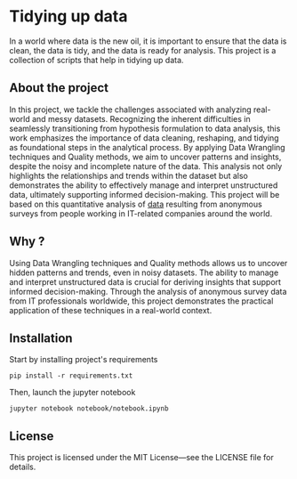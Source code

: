 # Tidying up data
In a world where data is the new oil, it is important to ensure that the data is clean, the data is tidy, and the data 
is ready for analysis. This project is a collection of scripts that help in tidying up data. 

## About the project

In this project, we tackle the challenges associated with analyzing real-world and messy datasets. Recognizing the 
inherent difficulties in seamlessly transitioning from hypothesis formulation to data analysis, this work emphasizes the
importance of data cleaning, reshaping, and tidying as foundational steps in the analytical process. By applying Data 
Wrangling techniques and Quality methods, we aim to uncover patterns and insights, despite the noisy and incomplete 
nature of the data. This analysis not only highlights the relationships and trends within the dataset but also 
demonstrates the ability to effectively manage and interpret unstructured data, ultimately supporting informed 
decision-making. This project will be based on this quantitative analysis 
of [data](https://www.kaggle.com/datasets/osmi/mental-health-in-tech-2016/) resulting from anonymous surveys from 
people working in IT-related companies around the world.


## Why ?
Using Data Wrangling techniques and Quality methods allows us to uncover hidden patterns and trends, even in noisy 
datasets. The ability to manage and interpret unstructured data is crucial for deriving insights that support informed 
decision-making. Through the analysis of anonymous survey data from IT professionals worldwide, this project 
demonstrates the practical application of these techniques in a real-world context.

## Installation

Start by installing project's requirements
```shell 
pip install -r requirements.txt
```

Then, launch the jupyter notebook
```Shell 
jupyter notebook notebook/notebook.ipynb

```

## License

This project is licensed under the MIT License—see the LICENSE file for details.
